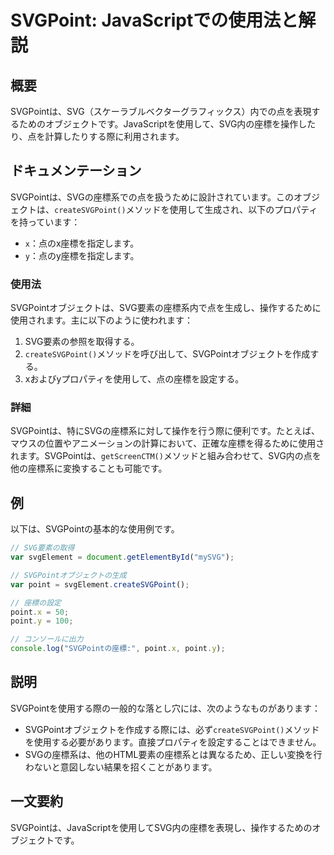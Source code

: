 <!--
Meta Description: # SVGPoint: JavaScriptでの使用法と解説 ## 概要 SVGPointは、SVG（スケーラブルベクターグラフィックス）内での点を表現するためのオブジェクトです。JavaScriptを使用して、SVG内の座標を操作したり、点を計算したりする際に利用されます。 ## ドキュメンテーシ...
Meta Keywords: svgpointは, point, createsvgpoint, var, svgelement
-->

# SVGPoint: JavaScriptでの使用法と解説

## 概要
SVGPointは、SVG（スケーラブルベクターグラフィックス）内での点を表現するためのオブジェクトです。JavaScriptを使用して、SVG内の座標を操作したり、点を計算したりする際に利用されます。

## ドキュメンテーション
SVGPointは、SVGの座標系での点を扱うために設計されています。このオブジェクトは、`createSVGPoint()`メソッドを使用して生成され、以下のプロパティを持っています：

- `x`：点のx座標を指定します。
- `y`：点のy座標を指定します。

### 使用法
SVGPointオブジェクトは、SVG要素の座標系内で点を生成し、操作するために使用されます。主に以下のように使われます：

1. SVG要素の参照を取得する。
2. `createSVGPoint()`メソッドを呼び出して、SVGPointオブジェクトを作成する。
3. xおよびyプロパティを使用して、点の座標を設定する。

### 詳細
SVGPointは、特にSVGの座標系に対して操作を行う際に便利です。たとえば、マウスの位置やアニメーションの計算において、正確な座標を得るために使用されます。SVGPointは、`getScreenCTM()`メソッドと組み合わせて、SVG内の点を他の座標系に変換することも可能です。

## 例
以下は、SVGPointの基本的な使用例です。

```javascript
// SVG要素の取得
var svgElement = document.getElementById("mySVG");

// SVGPointオブジェクトの生成
var point = svgElement.createSVGPoint();

// 座標の設定
point.x = 50;
point.y = 100;

// コンソールに出力
console.log("SVGPointの座標:", point.x, point.y);
```

## 説明
SVGPointを使用する際の一般的な落とし穴には、次のようなものがあります：

- SVGPointオブジェクトを作成する際には、必ず`createSVGPoint()`メソッドを使用する必要があります。直接プロパティを設定することはできません。
- SVGの座標系は、他のHTML要素の座標系とは異なるため、正しい変換を行わないと意図しない結果を招くことがあります。

## 一文要約
SVGPointは、JavaScriptを使用してSVG内の座標を表現し、操作するためのオブジェクトです。